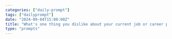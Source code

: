 ```yaml
---
categories: ["daily-prompt"]
tags: ["dailyprompt"]
date: "2024-09-04T15:00:00Z"
title: "What's one thing you dislike about your current job or career path?"
type: "prompts"
---
```

